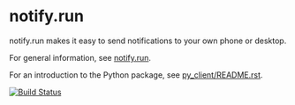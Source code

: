 notify.run
==========

notify.run makes it easy to send notifications to your own phone or desktop.

For general information, see [notify.run](https://notify.run).

For an introduction to the Python package, see [py_client/README.rst](py_client/README.rst).

[![Build Status](https://travis-ci.org/paulgb/notify.run.svg?branch=master)](https://travis-ci.org/paulgb/notify.run)
